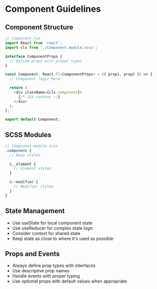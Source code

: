 # Component Guidelines

## Component Structure

```typescript
// Component.tsx
import React from 'react';
import cls from './Component.module.scss';

interface ComponentProps {
  // Define props with proper types
}

const Component: React.FC<ComponentProps> = ({ prop1, prop2 }) => {
  // Component logic here

  return (
    <div className={cls.component}>
      {/* JSX content */}
    </div>
  );
};

export default Component;
```

## SCSS Modules

```scss
// Component.module.scss
.component {
  // Base styles

  &__element {
    // Element styles
  }

  &--modifier {
    // Modifier styles
  }
}
```

## State Management

- Use useState for local component state
- Use useReducer for complex state logic
- Consider context for shared state
- Keep state as close to where it's used as possible

## Props and Events

- Always define prop types with interfaces
- Use descriptive prop names
- Handle events with proper typing
- Use optional props with default values when appropriate
